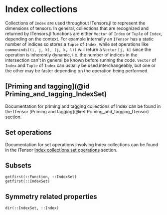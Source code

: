 # Index collections

Collections of `Index` are used throughout ITensors.jl to represent the dimensions of tensors. In general, collections that are recognized and returned by ITensors.jl functions are either `Vector` of `Index` or `Tuple` of `Index`, depending on the context. For example internally an `ITensor` has a static number of indices so stores a `Tuple` of `Index`, while set operations like `commoninds((i, j, k), (j, k, l))` will return a `Vector` `[j, k]` since the operation is inherently dynamic, i.e. the number of indices in the intersection can't in general be known before running the code. `Vector` of `Index` and `Tuple` of `Index` can usually be used interchangeably, but one or the other may be faster depending on the operation being performed.

## [Priming and tagging](@id Priming_and_tagging_IndexSet)

Documentation for priming and tagging collections of Index can be found in the ITensor [Priming and tagging](@ref Priming_and_tagging_ITensor) section.

## Set operations

Documentation for set operations involving Index collections can be found in the ITensor [Index collections set operations](@ref) section.

## Subsets

```@docs
getfirst(::Function, ::IndexSet)
getfirst(::IndexSet)
```

## Symmetry related properties

```@docs
dir(::IndexSet, ::Index)
```
